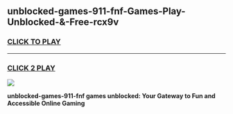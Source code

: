 
## unblocked-games-911-fnf-Games-Play-Unblocked-&-Free-rcx9v
<h3>
<a href="https://premium76.site?title=unblocked-games-911-fnf&ref=24A">CLICK TO PLAY</a></h3>
<hr>

<h3>
<a href="https://premium76.site?title=unblocked-games-911-fnf&ref=24A">CLICK 2 PLAY</a>
  
</h3>

<a href="https://premium76.site?title=unblocked-games-911-fnf&ref=24A"><img src="https://clearcache.store/games.png"></a>


**unblocked-games-911-fnf games unblocked: Your Gateway to Fun and Accessible Online Gaming**
